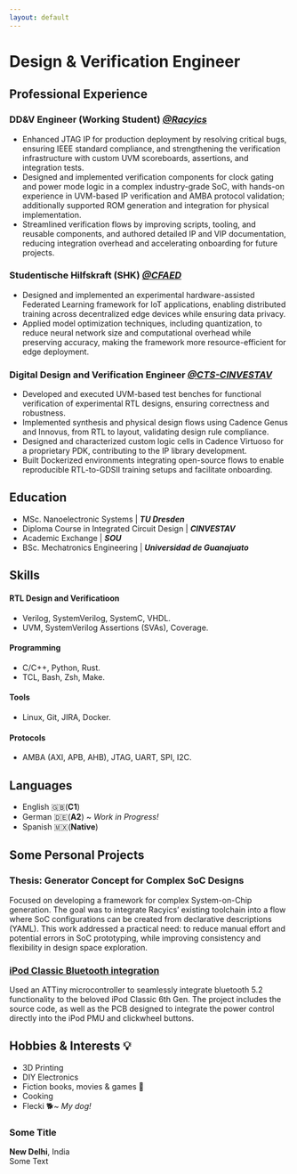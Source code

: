 ```yaml
---
layout: default
---
```

# Design & Verification Engineer


## Professional Experience

### DD&V Engineer (Working Student) [***@Racyics***](https://racyics.de/)
* Enhanced JTAG IP for production deployment by resolving critical bugs, ensuring IEEE standard compliance, and strengthening the verification infrastructure with custom UVM scoreboards, assertions, and integration tests.
* Designed and implemented verification components for clock gating and power mode logic in a complex industry-grade SoC, with hands-on experience in UVM-based IP verification and AMBA protocol validation; additionally supported ROM generation and integration for physical implementation.
* Streamlined verification flows by improving scripts, tooling, and reusable components, and authored detailed IP and VIP documentation, reducing integration overhead and accelerating onboarding for future projects.

### Studentische Hilfskraft (SHK) [***@CFAED***](https://cfaed.tu-dresden.de/)
* Designed and implemented an experimental hardware-assisted Federated Learning framework for IoT applications, enabling distributed training across decentralized edge devices while ensuring data privacy.
* Applied model optimization techniques, including quantization, to reduce neural network size and computational overhead while preserving accuracy, making the framework more resource-efficient for edge deployment.

### Digital Design and Verification Engineer [***@CTS-CINVESTAV***](https://cts-design.gdl.cinvestav.mx/acerca.html)
* Developed and executed UVM-based test benches for functional verification of experimental RTL designs, ensuring correctness and robustness.
* Implemented synthesis and physical design flows using Cadence Genus and Innovus, from RTL to layout, validating design rule compliance.
* Designed and characterized custom logic cells in Cadence Virtuoso for a proprietary PDK, contributing to the IP library development.
* Built Dockerized environments integrating open-source flows to enable reproducible RTL-to-GDSII training setups and facilitate onboarding.

## Education
- MSc. Nanoelectronic Systems | ***TU Dresden***
- Diploma Course in Integrated Circuit Design | ***CINVESTAV***
- Academic Exchange | ***SOU***
- BSc. Mechatronics Engineering | ***Universidad de Guanajuato***

## Skills
#### RTL Design and Verificatioon
- Verilog, SystemVerilog, SystemC, VHDL.
- UVM, SystemVerilog Assertions (SVAs), Coverage.

#### Programming
- C/C++, Python, Rust.
- TCL, Bash, Zsh, Make.

#### Tools
- Linux, Git, JIRA, Docker.

#### Protocols
- AMBA (AXI, APB, AHB), JTAG, UART, SPI, I2C.


## Languages
- English 🇬🇧(**C1**)
- German 🇩🇪(**A2**) ~ _Work in Progress!_
- Spanish 🇲🇽(**Native**)


## Some Personal Projects
### Thesis: Generator Concept for Complex SoC Designs
Focused on developing a framework for complex System-on-Chip generation. The goal was to integrate Racyics’ existing toolchain into a flow where SoC configurations can be created from declarative descriptions (YAML). This work addressed a practical need: to reduce manual effort and potential errors in SoC prototyping, while improving consistency and flexibility in design space exploration.
### [iPod Classic Bluetooth integration](https://github.com/Saacman/ipod_avr_control)
Used an ATTiny microcontroller to seamlessly integrate bluetooth 5.2 functionality to the beloved iPod Classic 6th Gen. The project includes the source code, as well as the PCB designed to integrate the power control directly into the iPod PMU and clickwheel buttons.

## Hobbies & Interests 💡
- 3D Printing
- DIY Electronics
- Fiction books, movies & games 🎥
- Cooking
- Flecki 🐕~ _My dog!_ 

<div class="card">
  <h3>Some Title</h3>
  <p><b>New Delhi</b>, India<br>
  Some Text</p>
  <a href="https://vaibhavvikas.ml/"><span class="card-link-spanner"></span></a>
</div>
